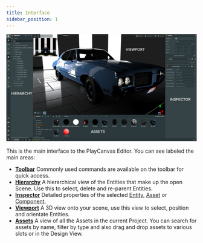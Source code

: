 ```yaml
---
title: Interface
sidebar_position: 1
---
```


![Editor Interface](/img/user-manual/editor/interface/editor-interface.png)

This is the main interface to the PlayCanvas Editor. You can see labeled the main areas:

* [**Toolbar**](toolbar.md) Commonly used commands are available on the toolbar for quick access.
* [**Hierarchy**](hierarchy.md) A hierarchical view of the Entities that make up the open Scene. Use this to select, delete and re-parent Entities.
* [**Inspector**](inspector.md) Detailed properties of the selected [Entity](/user-manual/glossary#entity), [Asset](/user-manual/glossary#asset) or [Component](/user-manual/glossary#component).
* [**Viewport**](viewport.md) A 3D view onto your scene, use this view to select, position and orientate Entities.
* [**Assets**](assets.md) A view of all the Assets in the current Project. You can search for assets by name, filter by type and also drag and drop assets to various slots or in the Design View.

